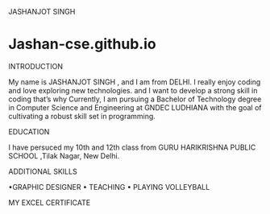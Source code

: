 JASHANJOT SINGH
# Jashan-cse.github.io

INTRODUCTION 

My name is JASHANJOT SINGH , and I am from DELHI. I really enjoy coding and love exploring new technologies. and I want to develop a strong skill in coding that’s why Currently, I am pursuing a Bachelor of Technology degree in Computer Science and Engineering at GNDEC LUDHIANA with the goal of cultivating a robust skill set in programming.

EDUCATION 

I have persuced my 10th and 12th class from GURU HARIKRISHNA PUBLIC SCHOOL ,Tilak Nagar, New Delhi.

ADDITIONAL SKILLS 

•GRAPHIC DESIGNER 
• TEACHING
• PLAYING VOLLEYBALL 

MY EXCEL CERTIFICATE 

